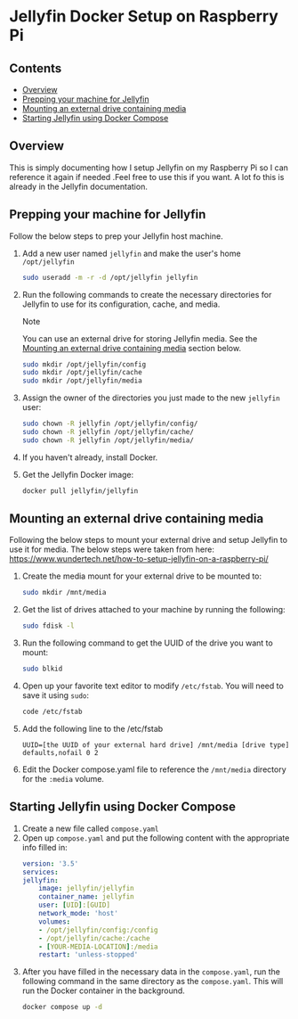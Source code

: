 # Jellyfin Docker Setup on Raspberry Pi
## Contents
 - [Overview](#overview)
 - [Prepping your machine for Jellyfin](#prepping-your-machine-for-jellyfin) 
 - [Mounting an external drive containing media](#mounting-an-external-drive-containing-media)
 - [Starting Jellyfin using Docker Compose](#starting-jellyfin-using-docker-compose)
## Overview
This is simply documenting how I setup Jellyfin on my Raspberry Pi so I can reference it again if needed .Feel free to use this if you want. A lot fo this is already in the Jellyfin documentation.

## Prepping your machine for Jellyfin
Follow the below steps to prep your Jellyfin host machine.

1. Add a new user named ``jellyfin`` and make the user's home ``/opt/jellyfin``
    ```sh
    sudo useradd -m -r -d /opt/jellyfin jellyfin
    ```
2. Run the following commands to create the necessary directories for Jellyfin to use for its configuration, cache, and media.
    > [!NOTE]
    > You can use an external drive for storing Jellyfin media. See the [Mounting an external drive containing media](#mounting-an-external-drive-containing-media) section below.

    ```sh
    sudo mkdir /opt/jellyfin/config
    sudo mkdir /opt/jellyfin/cache
    sudo mkdir /opt/jellyfin/media
    ```
3. Assign the owner of the directories you just made to the new ``jellyfin`` user:
    ```sh
    sudo chown -R jellyfin /opt/jellyfin/config/
    sudo chown -R jellyfin /opt/jellyfin/cache/
    sudo chown -R jellyfin /opt/jellyfin/media/
    ```
4. If you haven't already, install Docker.
5. Get the Jellyfin Docker image:
    ```sh
    docker pull jellyfin/jellyfin
    ```
## Mounting an external drive containing media
Following the below steps to mount your external drive and setup Jellyfin to use it for media. The below steps were taken from here: https://www.wundertech.net/how-to-setup-jellyfin-on-a-raspberry-pi/

1. Create the media mount for your external drive to be mounted to:
    ```sh
    sudo mkdir /mnt/media
    ```
2. Get the list of drives attached to your machine by running the following:
    ```sh
    sudo fdisk -l
    ```
3. Run the following command to get the UUID of the drive you want to mount:
    ```sh
    sudo blkid
    ```
4. Open up your favorite text editor to modify ``/etc/fstab``. You will need to save it using ``sudo``:
    ```sh
    code /etc/fstab
    ```
5. Add the following line to the /etc/fstab
    ```
    UUID=[the UUID of your external hard drive] /mnt/media [drive type] defaults,nofail 0 2
    ```
6. Edit the Docker compose.yaml file to reference the ``/mnt/media`` directory for the ``:media`` volume.

## Starting Jellyfin using Docker Compose
1. Create a new file called ``compose.yaml``
2. Open up ``compose.yaml`` and put the following content with the appropriate info filled in:
    ```yaml
    version: '3.5'
    services:
    jellyfin:
        image: jellyfin/jellyfin
        container_name: jellyfin
        user: [UID]:[GUID]
        network_mode: 'host'
        volumes:
        - /opt/jellyfin/config:/config
        - /opt/jellyfin/cache:/cache
        - [YOUR-MEDIA-LOCATION]:/media
        restart: 'unless-stopped'
    ```
3. After you have filled in the necessary data in the ``compose.yaml``, run the following command in the same directory as the ``compose.yaml``. This will run the Docker container in the background.
    ```sh
    docker compose up -d
    ```